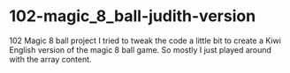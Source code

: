 # 102-magic_8_ball-judith-version
102 Magic 8 ball project
I tried to tweak the code a little bit to create a Kiwi English version of the magic 8 ball game. So mostly I just played around with the array content.
